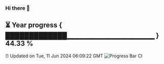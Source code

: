 ### Hi there 👋
⏳ Year progress { █████████████▁▁▁▁▁▁▁▁▁▁▁▁▁▁▁▁▁ } 44.33 %
---
⏰ Updated on Tue, 11 Jun 2024 06:09:22 GMT
![Progress Bar CI](https://github.com/Moyi321/Moyi321/workflows/Progress%20Bar%20CI/badge.svg)
